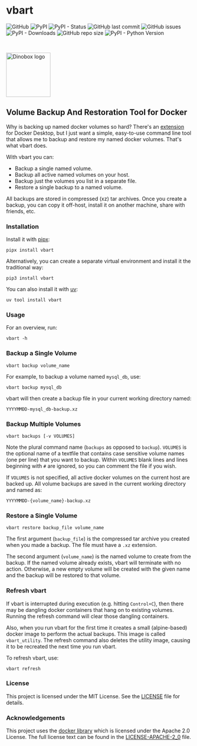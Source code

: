 # vbart

![GitHub](https://img.shields.io/github/license/geozeke/vbart)
![PyPI](https://img.shields.io/pypi/v/vbart)
![PyPI - Status](https://img.shields.io/pypi/status/vbart)
![GitHub last commit](https://img.shields.io/github/last-commit/geozeke/vbart)
![GitHub issues](https://img.shields.io/github/issues/geozeke/vbart)
![PyPI - Downloads](https://img.shields.io/pypi/dm/vbart)
![GitHub repo size](https://img.shields.io/github/repo-size/geozeke/vbart)
![PyPI - Python Version](https://img.shields.io/pypi/pyversions/vbart)

<br>

<img
src="https://lh3.googleusercontent.com/d/1H04KVAA3ohH_dLXIrC0bXuJXDn3VutKc"
alt = "Dinobox logo" width="120"/>

## Volume Backup And Restoration Tool for Docker

Why is backing up named docker volumes so hard? There's an
[extension][def] for Docker Desktop, but I just want a simple,
easy-to-use command line tool that allows me to backup and restore my
named docker volumes. That's what vbart does.

With vbart you can:

* Backup a single named volume.
* Backup all active named volumes on your host.
* Backup just the volumes you list in a separate file.
* Restore a single backup to a named volume.

All backups are stored in compressed (xz) tar archives. Once you create
a backup, you can copy it off-host, install it on another machine, share
with friends, etc.

### Installation

Install it with [pipx][def2]:

```text
pipx install vbart
```

Alternatively, you can create a separate virtual environment and install
it the traditional way:

```text
pip3 install vbart
```

You can also install it with [uv][def6]:

```text
uv tool install vbart
```

### Usage

For an overview, run:

```text
vbart -h
```

### Backup a Single Volume

```text
vbart backup volume_name
```

For example, to backup a volume named `mysql_db`, use:

```text
vbart backup mysql_db
```

vbart will then create a backup file in your current working directory
named:

```text
YYYYMMDD-mysql_db-backup.xz
```

### Backup Multiple Volumes

```text
vbart backups [-v VOLUMES]
```

Note the plural command name (`backups` as opposed to `backup`).
`VOLUMES` is the optional name of a textfile that contains case
sensitive volume names (one per line) that you want to backup. Within
`VOLUMES` blank lines and lines beginning with `#` are ignored, so you
can comment the file if you wish.

If `VOLUMES` is not specified, all active docker volumes on the current
host are backed up. All volume backups are saved in the current working
directory and named as:

```text
YYYYMMDD-{volume_name}-backup.xz
```

### Restore a Single Volume

```text
vbart restore backup_file volume_name
```

The first argument (`backup_file`) is the compressed tar archive you
created when you made a backup. The file must have a `.xz` extension.

The second argument (`volume_name`) is the named volume to create from
the backup. If the named volume already exists, vbart will terminate
with no action. Otherwise, a new empty volume will be created with the
given name and the backup will be restored to that volume.

### Refresh vbart

If vbart is interrupted during execution (e.g. hitting `Control+C`),
then there may be dangling docker containers that hang on to existing
volumes. Running the refresh command will clear those dangling
containers.

Also, when you run vbart for the first time it creates a small
(alpine-based) docker image to perform the actual backups. This image is
called `vbart_utility`. The refresh command also deletes the utility
image, causing it to be recreated the next time you run vbart.

To refresh vbart, use:

```text
vbart refresh
```

### License

This project is licensed under the MIT License. See the [LICENSE][def3]
file for details.

### Acknowledgements

This project uses the [docker library][def5] which is licensed under the
Apache 2.0 License. The full license text can be found in the
[LICENSE-APACHE-2_0][def4] file.

[def]: https://hub.docker.com/extensions/docker/volumes-backup-extension
[def2]: https://pipx.pypa.io/stable/
[def3]: https://github.com/geozeke/vbart/blob/c87927233222bd5ac86a4a83083cc123e9fc0f9f/LICENSE
[def4]: https://github.com/geozeke/vbart/blob/c87927233222bd5ac86a4a83083cc123e9fc0f9f/LICENSE-APACHE-2_0
[def5]: https://github.com/docker/docker-py
[def6]: https://docs.astral.sh/uv
